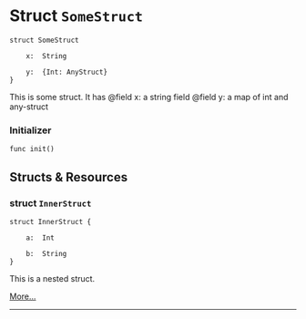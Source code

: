# Struct `SomeStruct`

```cadence
struct SomeStruct

    x:  String

    y:  {Int: AnyStruct}
}
```
This is some struct. It has
@field x: a string field
@field y: a map of int and any-struct

### Initializer

```cadence
func init()
```


## Structs & Resources

### struct `InnerStruct`

```cadence
struct InnerStruct {

    a:  Int

    b:  String
}
```
This is a nested struct.

[More...](NFT_SomeStruct_InnerStruct.md)

---

